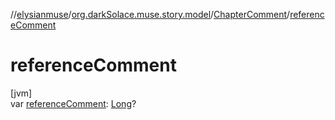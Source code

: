 //[elysianmuse](../../../index.md)/[org.darkSolace.muse.story.model](../index.md)/[ChapterComment](index.md)/[referenceComment](reference-comment.md)

# referenceComment

[jvm]\
var [referenceComment](reference-comment.md): [Long](https://kotlinlang.org/api/latest/jvm/stdlib/kotlin/-long/index.html)?
